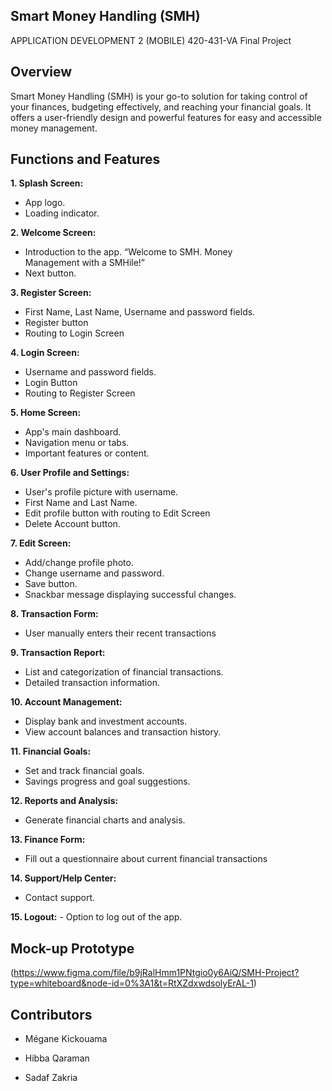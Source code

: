 ## Smart Money Handling (SMH)
APPLICATION DEVELOPMENT 2 (MOBILE) 420-431-VA Final Project

## Overview
Smart Money Handling (SMH) is your go-to solution for taking control of your finances, budgeting effectively, and reaching your financial goals. It offers a user-friendly design and powerful features for easy and accessible money management.

## Functions and Features
**1. Splash Screen:**
   - App logo.
   - Loading indicator.

**2. Welcome Screen:**
   - Introduction to the app. “Welcome to SMH. Money  
     Management with a SMHile!”
   - Next button.

**3. Register Screen:**
   - First Name, Last Name, Username and password
     fields.
   - Register button
   - Routing to Login Screen

**4. Login Screen:**
  - Username and password fields.
  - Login Button
  - Routing to Register Screen

**5. Home Screen:**
   - App's main dashboard.
   - Navigation menu or tabs.
   - Important features or content.

**6. User Profile and Settings:**
   - User's profile picture with username.
   - First Name and Last Name.
   - Edit profile button with routing to Edit Screen
   - Delete Account button.

**7. Edit Screen:**
   - Add/change profile photo.
   - Change username and password.
   - Save button.
   - Snackbar message displaying successful changes.

**8. Transaction Form:**
   - User manually enters their recent transactions

**9. Transaction Report:**
   - List and categorization of financial transactions.
   - Detailed transaction information.

**10. Account Management:**
   - Display bank and investment accounts.
   - View account balances and transaction history.

**11. Financial Goals:**
   - Set and track financial goals.
   - Savings progress and goal suggestions.
     
**12. Reports and Analysis:**
   - Generate financial charts and analysis.

**13. Finance Form:**
   - Fill out a questionnaire about current financial transactions

**14. Support/Help Center:**
   - Contact support.

**15. Logout:**
    - Option to log out of the app.

## Mock-up Prototype
(https://www.figma.com/file/b9jRalHmm1PNtgio0y6AiQ/SMH-Project?type=whiteboard&node-id=0%3A1&t=RtXZdxwdsolyErAL-1)

## Contributors
- Mégane Kickouama
* Hibba Qaraman
+ Sadaf Zakria




